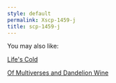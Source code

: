 ```yaml
---
style: default
permalink: Xscp-1459-j
title: scp-1459-j
---
```

You may also like:

[Life's Cold](http://scp-wiki.net/life-s-cold)

[Of Multiverses and Dandelion Wine](http://scp-wiki.net/dandelions)
